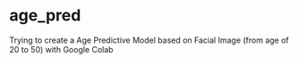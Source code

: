# age_pred
Trying to create a Age Predictive Model based on Facial Image (from age of 20 to 50) with Google Colab
